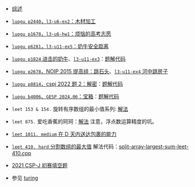

- [综述](二分搜索最佳-综述.md)

- [`luogu p2440`，`l3-u6-ex2`：木材加工](二分搜索-luogu-p2440-木材加工.md)
- [`luogu p1678`，`l3-u6-hw1`：烦恼的高考志愿](luogu-p1678-高考志愿.md)
- [`luogu p6281`，`l3-u11-ex5`：奶牛安全距离](二分搜索-luogu-p6281-社交距离.md)
- [`luogu p1824` 进击的奶牛](https://www.luogu.com.cn/problem/P1824)、[`l3-u11-ex3`](https://oj.youdao.com/course/12/59/1#/1/8194)：[题解代码](code/cows-max-safe-interval-luogu-p1824.cpp)
- [`luogu p2678`，NOIP 2015 提高组：跳石头](https://www.luogu.com.cn/problem/P2678)、[`l3-u11-ex4` 河中跳房子](https://oj.youdao.com/course/12/59/1#/1/8195)
- [`luogu p8814`，cspj 2022 题 2：解密](https://www.luogu.com.cn/problem/P8814)：[题解代码](code/luogu-p8814-2022j2-bsearch.cpp)
- [`luogu b4006`、`GESP 2024.06`：宝箱](https://www.luogu.com.cn/problem/B4006)：[题解代码](code/luogu-b4006-gesp4-2024.06-treasures.cpp)

- `leet 153 & 154.` 旋转有序数组的最小值系列: [解法](二分搜索-leet-153-154-旋转数组两题.md)
- `leet 875.` 爱吃香蕉的珂珂：[解法](leet-875-爱吃香蕉的珂珂.md) 注意，浮点数运算精度的坑。
- [`leet 1011. medium` 在 D 天内送达包裹的能力](https://leetcode.cn/problems/capacity-to-ship-packages-within-d-days/)
- [`leet 410. hard` 分割数组的最大值](https://leetcode.cn/problems/split-array-largest-sum/) 解法代码：[split-array-largest-sum-leet-410.cpp](code/split-array-largest-sum-leet-410.cpp)

- [2021 CSP-J 初赛填空题](二分搜索-矩形-cspj-2021初赛填空.md)

- 参见 [turing](../little-turing/README.md)
